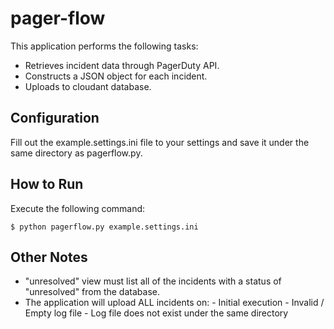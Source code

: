 pager-flow
==========

This application performs the following tasks:

* Retrieves incident data through PagerDuty API.
* Constructs a JSON object for each incident.
* Uploads to cloudant database.

Configuration
---

Fill out the example.settings.ini file to your settings and save it under the same directory as pagerflow.py.

How to Run
---

Execute the following command:

    $ python pagerflow.py example.settings.ini
    
Other Notes
---

* "unresolved" view must list all of the incidents with a status of "unresolved" from the database.
* The application will upload ALL incidents on: 
      - Initial execution
      - Invalid / Empty log file
      - Log file does not exist under the same directory
